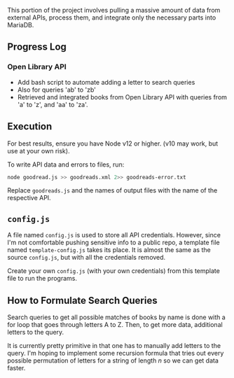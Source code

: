 This portion of the project involves pulling a massive amount of data from external APIs, process them, and integrate only the necessary parts into MariaDB.


## Progress Log

### Open Library API

- Add bash script to automate adding a letter to search queries
- Also for queries 'ab' to 'zb'
- Retrieved and integrated books from Open Library API with queries from 'a' to 'z', and 'aa' to 'za'.


## Execution

For best results, ensure you have Node v12 or higher. (v10 may work, but use at your own risk).

To write API data and errors to files, run:

``` bash
node goodread.js >> goodreads.xml 2>> goodreads-error.txt
```

Replace `goodreads.js` and the names of output files with the name of the respective API.

## `config.js`

A file named `config.js` is used to store all API credentials. However, since I'm not comfortable pushing sensitive info to a public repo, a template file named `template-config.js` takes its place. It is almost the same as the source `config.js`, but with all the credentials removed.

Create your own `config.js` (with your own credentials) from this template file to run the programs.

## How to Formulate Search Queries

Search queries to get all possible matches of books by name is done with a for loop that goes through letters A to Z. Then, to get more data, additional letters to the query.

It is currently pretty primitive in that one has to manually add letters to the query. I'm hoping to implement some recursion formula that tries out every possible permutation of letters for a string of length *n* so we can get data faster.